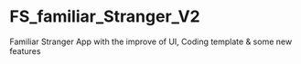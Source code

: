 # FS_familiar_Stranger_V2
Familiar Stranger App with the improve of UI, Coding template &amp; some new features
